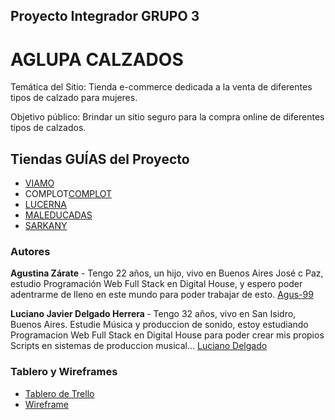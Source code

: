 <h2>Proyecto Integrador GRUPO 3</h2>
<h1>AGLUPA CALZADOS</h1>
  <p>Temática del Sitio: Tienda e-commerce dedicada a la venta de diferentes tipos de calzado para mujeres.</p>
  <p>Objetivo público: Brindar un sitio seguro para la compra online de diferentes tipos de calzados.</p>
  <h2>Tiendas GUÍAS del Proyecto</h2>
  <div>
    <ul>
      <li><a href="https://www.viamo.com/">VIAMO</a></li>
      <li>COMPLOT<a href="https://complot.com.ar/">COMPLOT</a></li>
      <li><a href="https://calzadoslucerna.com.ar/gclid=CjwKCAjwjZmTBhB4EiwAynRmD6mHWuzcD2_GSRDXLN35n8egz0_GNqt81IRvGrRZzJZ9hmWzdP8sZxoCQeIQAvD_BwE">
      LUCERNA</a></li>
      <li><a href="https://www.maleducadas.com.ar/">MALEDUCADAS</a></li>
      <li><a href="https://www.rickysarkany.com/coleccion?gclid=CjwKCAjwjZmTBhB4EiwAynRmD0JGHnWevoQeu1A_uVu5I8WPbeFG4hXT1eImmhm24aPwkS-WLezbPRoCmBwQAvD_BwE#">
      SARKANY</a></li>
    </ul>
  <h3>Autores</h3>
    <p><strong>Agustina Zárate</strong> - Tengo 22 años, un hijo, vivo en Buenos Aires José c Paz, estudio Programación Web Full Stack en Digital House, y espero poder 
    adentrarme de lleno en este mundo para poder trabajar de esto.
    <a href="https://github.com/agus-99">Agus-99</a></p>
    <p><strong>Luciano Javier Delgado Herrera </strong> -  Tengo 32 años, vivo en San Isidro, Buenos Aires. Estudie Música y produccion de sonido, estoy estudiando Programacion Web Full Stack en Digital House para poder crear mis propios Scripts en sistemas de produccion musical...
    <a href="https://github.com/luchitodelgado">Luciano Delgado</a></p>
  <h3> Tablero y Wireframes </h3>
  <ul>
    <li><a href = "https://trello.com/b/wPtLZny1/aglupael-verdadero">Tablero de Trello</a></li>
    <li><a href = "https://marvelapp.com/prototype/ai660bd/screen/86209660">Wireframe</a></li>
  </ul>

    
